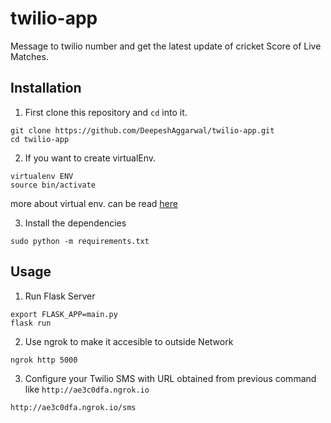 # twilio-app

Message to twilio number and get the latest update of cricket Score of Live Matches.

Installation
------------

1. First clone this repository and ```cd``` into it.

```
git clone https://github.com/DeepeshAggarwal/twilio-app.git
cd twilio-app
```
2. If you want to create virtualEnv.
```
virtualenv ENV
source bin/activate
```
more about virtual env. can be read [here](https://virtualenv.pypa.io/en/stable/userguide/)

3. Install the dependencies
```
sudo python -m requirements.txt
```

Usage
------------

1. Run Flask Server
```
export FLASK_APP=main.py
flask run
```

2. Use ngrok to make it accesible to outside Network
```
ngrok http 5000
```

3. Configure your Twilio SMS with URL obtained from previous command like ``` http://ae3c0dfa.ngrok.io ```
```
http://ae3c0dfa.ngrok.io/sms
```
